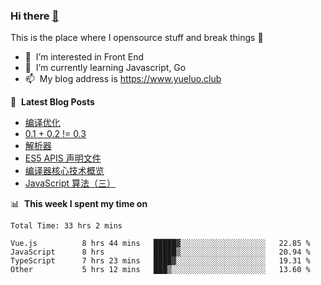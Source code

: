 ### Hi there <a href="https://www.yueluo.club/"> 👋 </a>
This is the place where I opensource stuff and break things :rofl:

- 👀 &nbsp;I’m interested in Front End
- 🌱 &nbsp;I’m currently learning Javascript, Go
- 📫 &nbsp;My blog address is https://www.yueluo.club

📕 &nbsp;**Latest Blog Posts**

<!-- BLOG-POST-LIST:START -->
- [编译优化](https://www.yueluo.club/detail?articleId=62d0ab22397c3e0980cd2090)
- [0.1 + 0.2 != 0.3](https://www.yueluo.club/detail?articleId=62cffdbe397c3e0980cd1cd6)
- [解析器](https://www.yueluo.club/detail?articleId=62cd9984397c3e0980cd0e6a)
- [ES5 APIS 声明文件](https://www.yueluo.club/detail?articleId=62bdb07d397c3e0980cc9b21)
- [编译器核心技术概览](https://www.yueluo.club/detail?articleId=62bce6f0397c3e0980cc9649)
- [JavaScript 算法（三）](https://www.yueluo.club/detail?articleId=62bbb7d5575e94382e422595)
<!-- BLOG-POST-LIST:END -->

📊 &nbsp;**This week I spent my time on**

<!--START_SECTION:waka-->

```text
Total Time: 33 hrs 2 mins

Vue.js          8 hrs 44 mins   █████▓░░░░░░░░░░░░░░░░░░░   22.85 %
JavaScript      8 hrs           █████▒░░░░░░░░░░░░░░░░░░░   20.94 %
TypeScript      7 hrs 23 mins   ████▓░░░░░░░░░░░░░░░░░░░░   19.31 %
Other           5 hrs 12 mins   ███▒░░░░░░░░░░░░░░░░░░░░░   13.60 %
```

<!--END_SECTION:waka-->